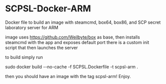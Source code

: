 # SCPSL-Docker-ARM
Docker file to build an image with steamcmd, box64, box86, and SCP secret laboratory server for ARM

image uses https://github.com/Weilbyte/box as base, then installs steamcmd with the app and exposes default port
there is a custom init script that then launches the server

to build simply run

sudo docker build --no-cache -f SCPSL.Dockerfile  -t scpsl-arm .

then you should have an image with the tag scpsl-arm! Enjoy.
